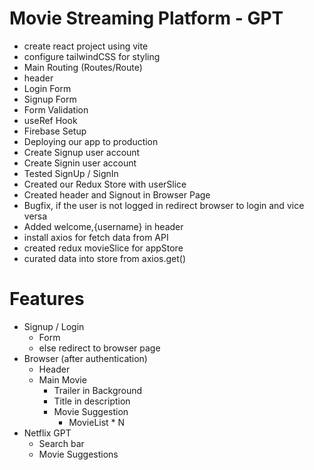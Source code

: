 # Movie Streaming Platform - GPT

- create react project using vite
- configure tailwindCSS for styling
- Main Routing (Routes/Route)
- header
- Login Form
- Signup Form
- Form Validation
- useRef Hook
- Firebase Setup
- Deploying our app to production
- Create Signup user account
- Create Signin user account
- Tested SignUp / SignIn
- Created our Redux Store with userSlice
- Created header and Signout in Browser Page
- Bugfix, if the user is not logged in redirect browser to login and vice versa
- Added welcome,{username} in header
- install axios for fetch data from API
- created redux movieSlice for appStore
- curated data into store from axios.get()

# Features

- Signup / Login
  - Form
  - else redirect to browser page
- Browser (after authentication)
  - Header
  - Main Movie
    - Trailer in Background
    - Title in description
    - Movie Suggestion
      - MovieList \* N
- Netflix GPT
  - Search bar
  - Movie Suggestions
